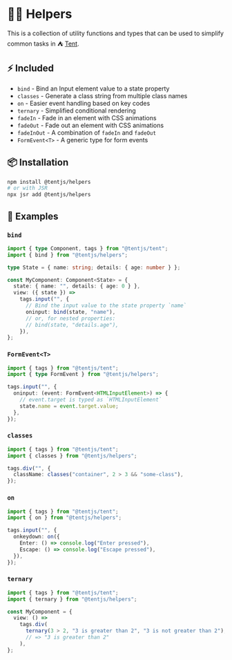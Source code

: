 # 💁🏻 Helpers

This is a collection of utility functions and types that can be used to simplify common tasks in ⛺ [Tent](https://github.com/tentjs/tent).

## ⚡ Included

- `bind` - Bind an Input element value to a state property
- `classes` - Generate a class string from multiple class names
- `on` - Easier event handling based on key codes
- `ternary` - Simplified conditional rendering
- `fadeIn` - Fade in an element with CSS animations
- `fadeOut` - Fade out an element with CSS animations
- `fadeInOut` - A combination of `fadeIn` and `fadeOut`
- `FormEvent<T>` - A generic type for form events

## 📦 Installation

```sh
npm install @tentjs/helpers
# or with JSR
npx jsr add @tentjs/helpers
```

## 👀 Examples

### `bind`

```ts
import { type Component, tags } from "@tentjs/tent";
import { bind } from "@tentjs/helpers";

type State = { name: string; details: { age: number } };

const MyComponent: Component<State> = {
  state: { name: "", details: { age: 0 } },
  view: ({ state }) =>
    tags.input("", {
      // Bind the input value to the state property `name`
      oninput: bind(state, "name"),
      // or, for nested properties:
      // bind(state, "details.age"),
    }),
};
```

### `FormEvent<T>`

```ts
import { tags } from "@tentjs/tent";
import { type FormEvent } from "@tentjs/helpers";

tags.input("", {
  oninput: (event: FormEvent<HTMLInputElement>) => {
    // event.target is typed as `HTMLInputElement`
    state.name = event.target.value;
  },
});
```

### `classes`

```ts
import { tags } from "@tentjs/tent";
import { classes } from "@tentjs/helpers";

tags.div("", {
  className: classes("container", 2 > 3 && "some-class"),
});
```

### `on`

```ts
import { tags } from "@tentjs/tent";
import { on } from "@tentjs/helpers";

tags.input("", {
  onkeydown: on({
    Enter: () => console.log("Enter pressed"),
    Escape: () => console.log("Escape pressed"),
  }),
});
```

### `ternary`

```ts
import { tags } from "@tentjs/tent";
import { ternary } from "@tentjs/helpers";

const MyComponent = {
  view: () =>
    tags.div(
      ternary(3 > 2, "3 is greater than 2", "3 is not greater than 2"),
      // => "3 is greater than 2"
    ),
};
```

